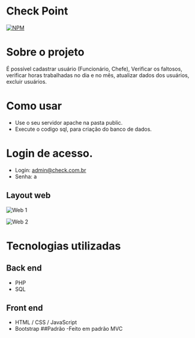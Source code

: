 # Check Point 
[![NPM](https://img.shields.io/npm/l/react)](https://github.com/matthew-sbrito/check_point/blob/main/LICENSE) 

# Sobre o projeto

É possível cadastrar usuário (Funcionário, Chefe), Verificar os faltosos, 
verificar horas trabalhadas no dia e no mês, atualizar dados dos 
usuários, excluir usuários.

# Como usar
- Use o seu servidor apache na pasta public.
- Execute o codigo sql, para criação do banco de dados.

# Login de acesso.
- Login: admin@check.com.br
- Senha: a 

## Layout web
![Web 1](https://github.com/matthew-sbrito/check_point/blob/main/public/assets/web1.PNG)

![Web 2](https://github.com/matthew-sbrito/check_point/blob/main/public/assets/web2.PNG)

# Tecnologias utilizadas
## Back end
- PHP
- SQL
## Front end
- HTML / CSS / JavaScript
- Bootstrap
##Padrão
-Feito em padrão MVC
